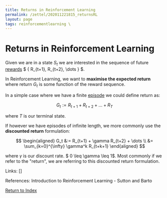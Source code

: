 ```yaml
---
title: Returns in Reinforcement Learning
permalink: /zettel/202011221815_returnsRL
layout: page
tags: reinforcementlearning \
---
```

# Returns in Reinforcement Learning

Given we are in a state $S_t$ we are interested in the sequence of future [rewards](TODOs) $ \{ R_{t+1}, R_{t+2}, \dots \} $.

In Reinforcement Learning, we want to **maximise the expected return** where return $G_t$ is some function of the reward sequence.

In a simple case where we have a finite [episode](TODOs) we could define return as:

$$ G_t := R_{t+1} + R_{t+2} + \dots + R_{T} $$

where $T$ is our terminal state.

If however we have episodes of infinite length, we more commonly use the **discounted return** formulation:

$$ 
\begin{aligned} 
G_t &:= R_{t+1} + \gamma R_{t+2} + \dots \\ 
&= \sum_{k=0}^{\infty} \gamma^k R_{t+k+1}
\end{aligned}
$$

where $\gamma$ is our discount rate. $ 0 \leq \gamma \leq 1$. Most commonly if we refer to the "return", we are referring to this discounted return formulation.

Links: []

References: Introduction to Reinforcement Learning - Sutton and Barto

[Return to Index](index)